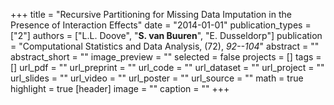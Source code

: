 +++
title = "Recursive Partitioning for Missing Data Imputation in the Presence of Interaction Effects"
date = "2014-01-01"
publication_types = ["2"]
authors = ["L.L. Doove", "**S. van Buuren**", "E. Dusseldorp"]
publication = "Computational Statistics and Data Analysis, (72), _92--104_"
abstract = ""
abstract_short = ""
image_preview = ""
selected = false
projects = []
tags = []
url_pdf = ""
url_preprint = ""
url_code = ""
url_dataset = ""
url_project = ""
url_slides = ""
url_video = ""
url_poster = ""
url_source = ""
math = true
highlight = true
[header]
image = ""
caption = ""
+++
